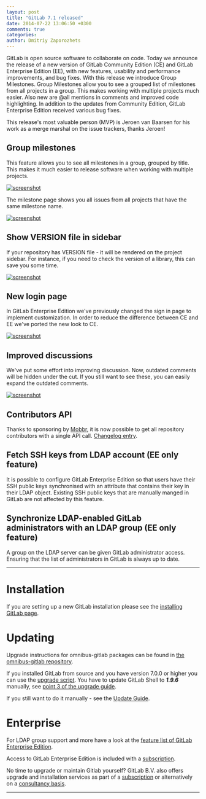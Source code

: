 ```yaml
---
layout: post
title: "GitLab 7.1 released"
date: 2014-07-22 13:06:50 +0300
comments: true
categories: 
author: Dmitriy Zaporozhets
---
```


GitLab is open source software to collaborate on code.
Today we announce the release of a new version of GitLab Community Edition (CE) and GitLab Enterprise Edition (EE), with new features, usability and performance improvements, and bug fixes.
With this release we introduce Group Milestones. Group Milestones allow you to see a grouped list of milestones from all projects in a group. This makes working with multiple projects much easier.
Also new are @all mentions in comments and improved code highlighting.
In addition to the updates from Community Edition, GitLab Enterprise Edition received various bug fixes.

This release's most valuable person (MVP) is Jeroen van Baarsen for his work as a merge marshal on the issue trackers, thanks Jeroen!


<!--more-->

## Group milestones

This feature allows you to see all milestones in a group, grouped by title. This makes it much easier to release software when working with multiple projects.

[![screenshot](/images/7_1/group_milestone.png)](/images/7_1/group_milestone.png) 

The milestone page shows you all issues from all projects that have the same milestone name.

[![screenshot](/images/7_1/group_milestone_show.png)](/images/7_1/group_milestone_show.png) 

## Show VERSION file in sidebar

If your repository has VERSION file - it will be rendered on the project sidebar. For instance, if you need to check the version of a library, this can save you some time.

[![screenshot](/images/7_1/version.png)](/images/7_1/version.png) 

## New login page

In GitLab Enterprise Edition we've previously changed the sign in page to implement customization. 
In order to reduce the difference between CE and EE we've ported the new look to CE.

[![screenshot](/images/7_1/login.png)](/images/7_1/login.png)

## Improved discussions

We've put some effort into improving discussion. 
Now, outdated comments will be hidden under the cut. 
If you still want to see these, you can easily expand the outdated comments.

[![screenshot](/images/7_1/discussion.png)](/images/7_1/discussion.png)

## Contributors API

Thanks to sponsoring by [Mobbr](https://mobbr.com), it is now possible to get all repository contributors with a single API call.
[Changelog entry](https://gitlab.com/gitlab-org/gitlab-ce/blob/7-1-stable/CHANGELOG#L18).

## Fetch SSH keys from LDAP account (EE only feature)

It is possible to configure GitLab Enterprise Edition so that users have their SSH public keys synchronised with an attribute that contains their key in their LDAP object.
Existing SSH public keys that are manually manged in GitLab are not affected by this feature.

## Synchronize LDAP-enabled GitLab administrators with an LDAP group (EE only feature)

A group on the LDAP server can be given GitLab administrator access.
Ensuring that the list of administrators in GitLab is always up to date.

- - -

# Installation

If you are setting up a new GitLab installation please see the [installing GitLab page](https://www.gitlab.com/installation/).

# Updating

Upgrade instructions for omnibus-gitlab packages can be found in [the omnibus-gitlab repository](https://gitlab.com/gitlab-org/omnibus-gitlab/blob/master/doc/update.md).

If you installed GitLab from source and you have version 7.0.0 or higher you can use the [upgrade script](https://gitlab.com/gitlab-org/gitlab-ce/blob/master/doc/update/upgrader.md).
You have to update GitLab Shell to ***1.9.6*** manually, see [point 3 of the upgrade guide](https://gitlab.com/gitlab-org/gitlab-ce/blob/master/doc/update/7.0-to-7.1.md#4-update-gitlab-shell-and-its-config).

If you still want to do it manually - see the [Update Guide](https://gitlab.com/gitlab-org/gitlab-ce/blob/master/doc/update/7.0-to-7.1.md).

# Enterprise

For LDAP group support and more have a look at the [feature list of GitLab Enterprise Edition](http://www.gitlab.com/gitlab-ee/).

Access to GitLab Enterprise Edition is included with a [subscription](http://www.gitlab.com/subscription/).

No time to upgrade or maintain Gitlab yourself?
GitLab B.V. also offers upgrade and installation services as part of a [subscription](http://www.gitlab.com/subscription/) or alternatively on a [consultancy basis](http://www.gitlab.com/consultancy/).

- - -
